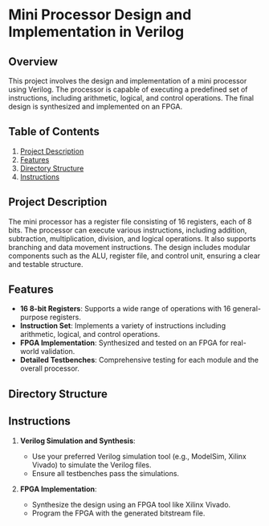 # Mini Processor Design and Implementation in Verilog

## Overview

This project involves the design and implementation of a mini processor using Verilog. The processor is capable of executing a predefined set of instructions, including arithmetic, logical, and control operations. The final design is synthesized and implemented on an FPGA.

## Table of Contents

1. [Project Description](#project-description)
2. [Features](#features)
3. [Directory Structure](#directory-structure)
4. [Instructions](#instructions)

## Project Description

The mini processor has a register file consisting of 16 registers, each of 8 bits. The processor can execute various instructions, including addition, subtraction, multiplication, division, and logical operations. It also supports branching and data movement instructions. The design includes modular components such as the ALU, register file, and control unit, ensuring a clear and testable structure.

## Features

- **16 8-bit Registers**: Supports a wide range of operations with 16 general-purpose registers.
- **Instruction Set**: Implements a variety of instructions including arithmetic, logical, and control operations.
- **FPGA Implementation**: Synthesized and tested on an FPGA for real-world validation.
- **Detailed Testbenches**: Comprehensive testing for each module and the overall processor.

## Directory Structure

## Instructions

1. **Verilog Simulation and Synthesis**:
    - Use your preferred Verilog simulation tool (e.g., ModelSim, Xilinx Vivado) to simulate the Verilog files.
    - Ensure all testbenches pass the simulations.

2. **FPGA Implementation**:
    - Synthesize the design using an FPGA tool like Xilinx Vivado.
    - Program the FPGA with the generated bitstream file.


